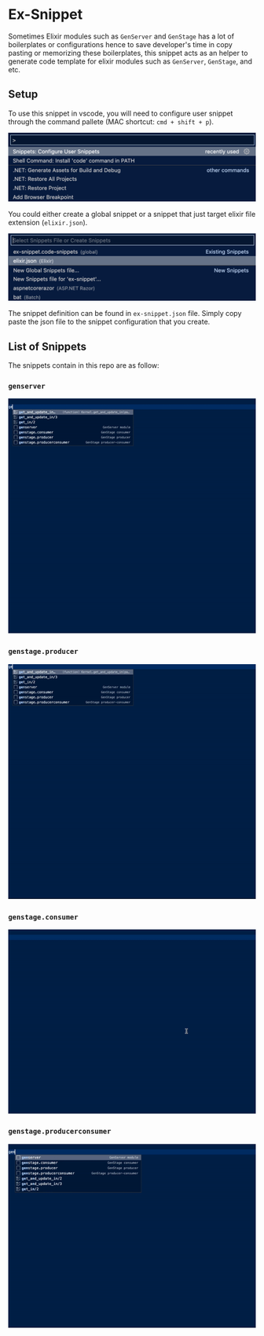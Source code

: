 # Ex-Snippet

Sometimes Elixir modules such as `GenServer` and `GenStage` has a lot of boilerplates or configurations hence to save developer's time in copy pasting or memorizing these boilerplates, this snippet acts as an helper to generate code template for elixir modules such as `GenServer`, `GenStage`, and etc.

## Setup

To use this snippet in vscode, you will need to configure user snippet through the command pallete (MAC shortcut: `cmd + shift + p`).

![vscode-command-pallete](./imgs/vscode-cmd-pallete.png)

You could either create a global snippet or a snippet that just target elixir file extension (`elixir.json`).

![vscode-use-snippet](./imgs/vscode-snippet.png)

The snippet definition can be found in `ex-snippet.json` file. Simply copy paste the json file to the snippet configuration that you create.

## List of Snippets

The snippets contain in this repo are as follow:

### `genserver`

![genserver](./imgs/genserver.gif)

### `genstage.producer`

![genserver](./imgs/genstage-producer.gif)

### `genstage.consumer`

![genserver](./imgs/genstage-consumer.gif)

### `genstage.producerconsumer`

![genserver](./imgs/genstage-producerconsumer.gif)
